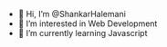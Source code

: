 - 👋 Hi, I’m @ShankarHalemani
- 👀 I’m interested in Web Development
- 🌱 I’m currently learning Javascript

<!---
ShankarHalemani/ShankarHalemani is a ✨ special ✨ repository because its `README.md` (this file) appears on your GitHub profile.
You can click the Preview link to take a look at your changes.
--->
